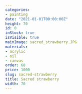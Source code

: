 ```yaml
---
categories:
- painting
date: "2021-01-01T00:00:00Z"
height: 70
id: 0
inStock: true
isVisible: true
mainImage: sacred_strawberry.JPG
materials:
- acrylic
- oil
- canvas
order: 68
price: 1000
slug: sacred-strawberry
title: Sacred strawberry
width: 70
---
```


